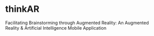 # thinkAR
 Facilitating Brainstorming through Augmented Reality: An Augmented Reality & Artificial Intelligence Mobile Application
